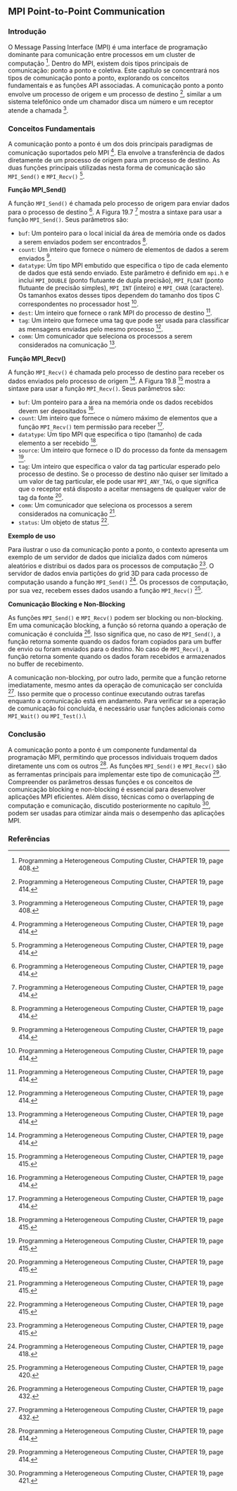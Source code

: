 ## MPI Point-to-Point Communication

### Introdução
O Message Passing Interface (MPI) é uma interface de programação dominante para comunicação entre processos em um cluster de computação [^408]. Dentro do MPI, existem dois tipos principais de comunicação: ponto a ponto e coletiva. Este capítulo se concentrará nos tipos de comunicação ponto a ponto, explorando os conceitos fundamentais e as funções API associadas. A comunicação ponto a ponto envolve um processo de origem e um processo de destino [^414], similar a um sistema telefônico onde um chamador disca um número e um receptor atende a chamada [^408].

### Conceitos Fundamentais

A comunicação ponto a ponto é um dos dois principais paradigmas de comunicação suportados pelo MPI [^414]. Ela envolve a transferência de dados diretamente de um processo de origem para um processo de destino. As duas funções principais utilizadas nesta forma de comunicação são `MPI_Send()` e `MPI_Recv()` [^414].

**Função MPI_Send()**

A função `MPI_Send()` é chamada pelo processo de origem para enviar dados para o processo de destino [^414]. A Figura 19.7 [^414] mostra a sintaxe para usar a função `MPI_Send()`. Seus parâmetros são:

*   `buf`: Um ponteiro para o local inicial da área de memória onde os dados a serem enviados podem ser encontrados [^414].
*   `count`: Um inteiro que fornece o número de elementos de dados a serem enviados [^414].
*   `datatype`: Um tipo MPI embutido que especifica o tipo de cada elemento de dados que está sendo enviado. Este parâmetro é definido em `mpi.h` e inclui `MPI_DOUBLE` (ponto flutuante de dupla precisão), `MPI_FLOAT` (ponto flutuante de precisão simples), `MPI_INT` (inteiro) e `MPI_CHAR` (caractere). Os tamanhos exatos desses tipos dependem do tamanho dos tipos C correspondentes no processador host [^414].
*   `dest`: Um inteiro que fornece o rank MPI do processo de destino [^414].
*   `tag`: Um inteiro que fornece uma tag que pode ser usada para classificar as mensagens enviadas pelo mesmo processo [^414].
*   `comm`: Um comunicador que seleciona os processos a serem considerados na comunicação [^414].

**Função MPI_Recv()**

A função `MPI_Recv()` é chamada pelo processo de destino para receber os dados enviados pelo processo de origem [^414]. A Figura 19.8 [^415] mostra a sintaxe para usar a função `MPI_Recv()`. Seus parâmetros são:

*   `buf`: Um ponteiro para a área na memória onde os dados recebidos devem ser depositados [^414].
*   `count`: Um inteiro que fornece o número máximo de elementos que a função `MPI_Recv()` tem permissão para receber [^414].
*   `datatype`: Um tipo MPI que especifica o tipo (tamanho) de cada elemento a ser recebido [^415].
*   `source`: Um inteiro que fornece o ID do processo da fonte da mensagem [^415].
*   `tag`: Um inteiro que especifica o valor da tag particular esperado pelo processo de destino. Se o processo de destino não quiser ser limitado a um valor de tag particular, ele pode usar `MPI_ANY_TAG`, o que significa que o receptor está disposto a aceitar mensagens de qualquer valor de tag da fonte [^415].
*   `comm`: Um comunicador que seleciona os processos a serem considerados na comunicação [^415].
*   `status`: Um objeto de status [^415].

**Exemplo de uso**

Para ilustrar o uso da comunicação ponto a ponto, o contexto apresenta um exemplo de um servidor de dados que inicializa dados com números aleatórios e distribui os dados para os processos de computação [^415]. O servidor de dados envia partições do grid 3D para cada processo de computação usando a função `MPI_Send()` [^418]. Os processos de computação, por sua vez, recebem esses dados usando a função `MPI_Recv()` [^420].

**Comunicação Blocking e Non-Blocking**

As funções `MPI_Send()` e `MPI_Recv()` podem ser blocking ou non-blocking. Em uma comunicação blocking, a função só retorna quando a operação de comunicação é concluída [^432]. Isso significa que, no caso de `MPI_Send()`, a função retorna somente quando os dados foram copiados para um buffer de envio ou foram enviados para o destino. No caso de `MPI_Recv()`, a função retorna somente quando os dados foram recebidos e armazenados no buffer de recebimento.

A comunicação non-blocking, por outro lado, permite que a função retorne imediatamente, mesmo antes da operação de comunicação ser concluída [^432]. Isso permite que o processo continue executando outras tarefas enquanto a comunicação está em andamento. Para verificar se a operação de comunicação foi concluída, é necessário usar funções adicionais como `MPI_Wait()` ou `MPI_Test()`.\

### Conclusão
A comunicação ponto a ponto é um componente fundamental da programação MPI, permitindo que processos individuais troquem dados diretamente uns com os outros [^414]. As funções `MPI_Send()` e `MPI_Recv()` são as ferramentas principais para implementar este tipo de comunicação [^414]. Compreender os parâmetros dessas funções e os conceitos de comunicação blocking e non-blocking é essencial para desenvolver aplicações MPI eficientes. Além disso, técnicas como o overlapping de computação e comunicação, discutido posteriormente no capítulo [^421], podem ser usadas para otimizar ainda mais o desempenho das aplicações MPI.

### Referências

[^408]: Programming a Heterogeneous Computing Cluster, CHAPTER 19, page 408.
[^414]: Programming a Heterogeneous Computing Cluster, CHAPTER 19, page 414.
[^415]: Programming a Heterogeneous Computing Cluster, CHAPTER 19, page 415.
[^418]: Programming a Heterogeneous Computing Cluster, CHAPTER 19, page 418.
[^420]: Programming a Heterogeneous Computing Cluster, CHAPTER 19, page 420.
[^421]: Programming a Heterogeneous Computing Cluster, CHAPTER 19, page 421.
[^432]: Programming a Heterogeneous Computing Cluster, CHAPTER 19, page 432.
<!-- END -->